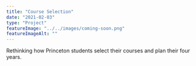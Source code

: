 ```yaml
---
title: "Course Selection"
date: "2021-02-03"
type: "Project"
featureImage: "../../images/coming-soon.png"
featureImageAlt: ""
---
```


Rethinking how Princeton students select their courses and plan their four years. 